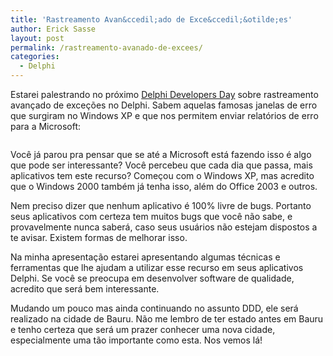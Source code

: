 ```yaml
---
title: 'Rastreamento Avan&ccedil;ado de Exce&ccedil;&otilde;es'
author: Erick Sasse
layout: post
permalink: /rastreamento-avanado-de-excees/
categories:
  - Delphi
---
```

Estarei palestrando no pr&oacute;ximo [Delphi Developers Day][1] sobre rastreamento avan&ccedil;ado de exce&ccedil;&otilde;es no Delphi. Sabem aquelas famosas janelas de erro que surgiram no Windows XP e que nos permitem enviar relat&oacute;rios de erro para a Microsoft:

<div align="center">
  <img src="http://www.cadena.com.br/erick/imagens/sendbugreport.png" alt="" border="0" />
</div>

Voc&ecirc; j&aacute; parou pra pensar que se at&eacute; a Microsoft est&aacute; fazendo isso &eacute; algo que pode ser interessante? Voc&ecirc; percebeu que cada dia que passa, mais aplicativos tem este recurso? Come&ccedil;ou com o Windows XP, mas acredito que o Windows 2000 tamb&eacute;m j&aacute; tenha isso, al&eacute;m do Office 2003 e outros. 

Nem preciso dizer que nenhum aplicativo &eacute; 100% livre de bugs. Portanto seus aplicativos com certeza tem muitos bugs que voc&ecirc; n&atilde;o sabe, e provavelmente nunca saber&aacute;, caso seus usu&aacute;rios n&atilde;o estejam dispostos a te avisar. Existem formas de melhorar isso.

Na minha apresenta&ccedil;&atilde;o estarei apresentando algumas t&eacute;cnicas e ferramentas que lhe ajudam a utilizar esse recurso em seus aplicativos Delphi. Se voc&ecirc; se preocupa em desenvolver software de qualidade, acredito que ser&aacute; bem interessante.

Mudando um pouco mas ainda continuando no assunto DDD, ele ser&aacute; realizado na cidade de Bauru. N&atilde;o me lembro de ter estado antes em Bauru e tenho certeza que ser&aacute; um prazer conhecer uma nova cidade, especialmente uma t&atilde;o importante como esta. Nos vemos l&aacute;!

 [1]: http://www.dugbr.com.br/